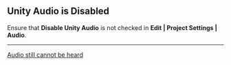 ## Unity Audio is Disabled
Ensure that **Disable Unity Audio** is not checked in **Edit | Project Settings | Audio**.

---
[Audio still cannot be heard](System%20Volume.md)
